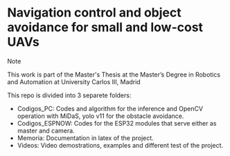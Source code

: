 # Navigation control and object avoidance for small and low-cost UAVs

> [!NOTE]
> This work is part of the Master's Thesis at the Master’s Degree in Robotics and Automation at University Carlos III, Madrid

This repo is divided into 3 separete folders:

* Codigos_PC: Codes and algorithm for the inference and OpenCV operation with MiDaS, yolo v11 for the obstacle avoidance.
* Codigos_ESPNOW: Codes for the ESP32 modules that serve either as master and camera.
* Memoria: Documentation in latex of the project.
* Videos: Video demostrations, examples and different test of the project.
